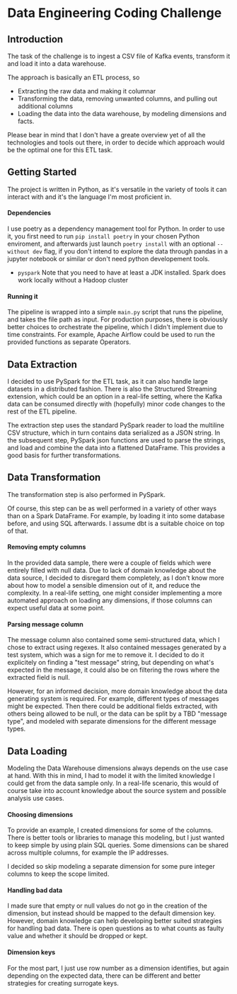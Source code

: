 # Data Engineering Coding Challenge
## Introduction
The task of the challenge is to ingest a CSV file of Kafka events, transform it and load it into a data warehouse.

The approach is basically an ETL process, so 
- Extracting the raw data and making it columnar
- Transforming the data, removing unwanted columns, and pulling out additional columns
- Loading the data into the data warehouse, by modeling dimensions and facts.  

Please bear in mind that I don't have a greate overview yet of all the technologies and tools out there, in order to decide which approach would be the optimal one for this ETL task.

## Getting Started
The project is written in Python, as it's versatile in the variety of tools it can interact with and it's the language I'm most proficient in. 

#### Dependencies
I use poetry as a dependency management tool for Python. In order to use it, you first need to run `pip install poetry` in your chosen Python enviroment, and afterwards just launch `poetry install` with an optional `--without dev` flag, if you don't intend to explore the data through pandas in a jupyter notebook or similar or don't need python developement tools.

- `pyspark`
Note that you need to have at least a JDK installed. Spark does work locally without a Hadoop cluster

#### Running it
The pipeline is wrapped into a simple `main.py` script that runs the pipeline, and takes the file path as input.
For production purposes, there is obviously better choices to orchestrate the pipeline, which I didn't implement due to time constraints.
For example, Apache Airflow could be used to run the provided functions as separate Operators. 

## Data Extraction
I decided to use PySpark for the ETL task, as it can also handle large datasets in a distributed fashion. There is also the Structured Streaming extension, which could be an option in a real-life setting, where the Kafka data can be consumed directly with (hopefully) minor code changes to the rest of the ETL pipeline.

The extraction step uses the standard PySpark reader to load the multiline CSV structure, which in turn contains data serialized as a JSON string.
In the subsequent step, PySpark json functions are used to parse the strings, and load and combine the data into a flattened DataFrame. This provides a good basis for further transformations.

## Data Transformation
The transformation step is also performed in PySpark. 

Of course, this step can be as well performed in a variety of other ways than on a Spark DataFrame.
For example, by loading it into some database before, and using SQL afterwards.
I assume dbt is a suitable choice on top of that.

#### Removing empty columns
In the provided data sample, there were a couple of fields which were entirely filled with null data. 
Due to lack of domain knowledge about the data source, I decided to disregard them completely, as I don't know more about how to model a sensible dimension out of it, and reduce the complexity.
In a real-life setting, one might consider implementing a more automated approach on loading any dimensions, if those columns can expect useful data at some point.

#### Parsing message column
The message column also contained some semi-structured data, which I chose to extract using regexes.
It also contained messages generated by a test system, which was a sign for me to remove it. 
I decided to do it explicitely on finding a "test message" string, but depending on what's expected in the message, it could also be on filtering the rows where the extracted field is null. 

However, for an informed decision, more domain knowledge about the data generating system is required.
For example, different types of messages might be expected. Then there could be additional fields extracted, with others being allowed to be null, or the data can be split by a TBD "message type", and modeled with separate dimensions for the different message types.

## Data Loading
Modeling the Data Warehouse dimensions always depends on the use case at hand. With this in mind, I had to model it with the limited knowledge I could get from the data sample only. In a real-life scenario, this would of course take into account knowledge about the source system and possible analysis use cases.

#### Choosing dimensions
To provide an example, I created dimensions for some of the columns. 
There is better tools or libraries to manage this modeling, but I just wanted to keep simple by using plain SQL queries.
Some dimensions can be shared across multiple columns, for example the IP addresses.

I decided so skip modeling a separate dimension for some pure integer columns to keep the scope limited.

#### Handling bad data
I made sure that empty or null values do not go in the creation of the dimension, but instead should be mapped to the default dimension key.
However, domain knowledge can help developing better suited strategies for handling bad data. There is open questions as to what counts as faulty value and whether it should be dropped or kept.

#### Dimension keys 
For the most part, I just use row number as a dimension identifies, but again depending on the expected data, there can be different and better strategies for creating surrogate keys. 
